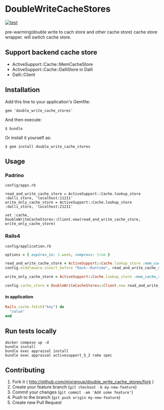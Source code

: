 # DoubleWriteCacheStores

[![test](https://github.com/mixigroup/double_write_cache_stores/actions/workflows/test.yml/badge.svg)](https://github.com/mixigroup/double_write_cache_stores/actions/workflows/test.yml)

pre-warming(double write to cach store and other cache store) cache store wrapper. will switch cache store.

## Support backend cache store

- ActiveSupport::Cache::MemCacheStore
- ActiveSupport::Cache::DalliStore in Dalli
- Dalli::Client

## Installation

Add this line to your application's Gemfile:

    gem 'double_write_cache_stores'

And then execute:

    $ bundle

Or install it yourself as:

    $ gem install double_write_cache_stores

## Usage

### Padrino

`config/apps.rb`

````
read_and_write_cache_store = ActiveSupport::Cache.lookup_store :dalli_store, 'localhost:11211'
write_only_cache_store = ActiveSupport::Cache.lookup_store :dalli_store, 'localhost:21211'

set :cache, DoubleWriteCacheStores::Client.new(read_and_write_cache_store, write_only_cache_store)
````

### Rails4

`config/application.rb`

```ruby
options = { expires_in: 1.week, compress: true }

read_and_write_cache_store = ActiveSupport::Cache.lookup_store :mem_cache_store, "localhost:11211", options
config.middleware.insert_before "Rack::Runtime", read_and_write_cache_store.middleware

write_only_cache_store = ActiveSupport::Cache.lookup_store :mem_cache_store, "localhost:21211", options

config.cache_store = DoubleWriteCacheStores::Client.new read_and_write_cache_store, write_only_cache_store
```

#### in application

```ruby
Rails.cache.fetch("key") do
  "value"
end
```

## Run tests locally

```
docker compose up -d
bundle install
bundle exec appraisal install
bundle exec appraisal activesupport_5_2 rake spec
```

## Contributing

1. Fork it ( http://github.com/mixigroup/double_write_cache_stores/fork )
2. Create your feature branch (`git checkout -b my-new-feature`)
3. Commit your changes (`git commit -am 'Add some feature'`)
4. Push to the branch (`git push origin my-new-feature`)
5. Create new Pull Request
